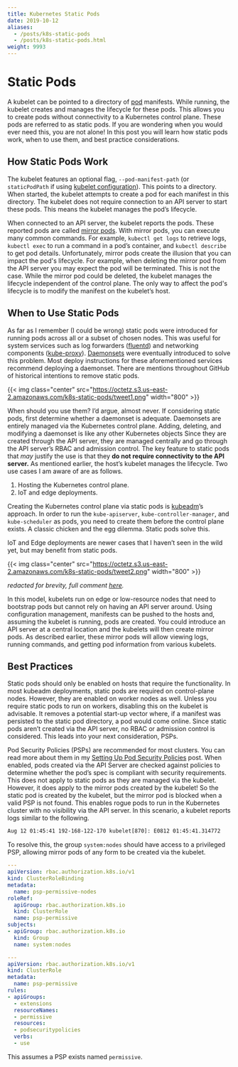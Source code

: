 ```yaml
---
title: Kubernetes Static Pods
date: 2019-10-12
aliases:
  - /posts/k8s-static-pods
  - /posts/k8s-static-pods.html
weight: 9993
---
```


# Static Pods

A kubelet can be pointed to a directory of
[pod](https://kubernetes.io/docs/concepts/workloads/pods/pod/) manifests. While
running, the kubelet creates and manages the lifecycle for these pods. This
allows you to create pods without connectivity to a Kubernetes control plane.
These pods are referred to as static pods. If you are wondering when you would
ever need this, you are not alone! In this post you will learn how static pods
work, when to use them, and best practice considerations.

## How Static Pods Work

The kubelet features an optional flag, `--pod-manifest-path` (or `staticPodPath`
if using [kubelet
configuration](https://kubernetes.io/docs/tasks/administer-cluster/kubelet-config-file/#create-the-config-file)).
This points to a directory. When started, the kubelet attempts to create a pod
for each manifest in this directory. The kubelet does not require connection to
an API server to start these pods. This means the kubelet manages the pod’s
lifecycle.

When connected to an API server, the kubelet reports the pods. These reported
pods are called [mirror
pods](https://kubernetes.io/docs/reference/glossary/?all=true#term-mirror-pod).
With mirror pods, you can execute many common commands. For example, `kubectl
get logs` to retrieve logs, `kubectl exec` to run a command in a pod’s
container, and `kubectl describe` to get pod details.  Unfortunately, mirror
pods create the illusion that you can impact the pod's lifecycle. For example,
when deleting the mirror pod from the API server you may expect the pod will be
terminated. This is not the case. While the mirror pod could be deleted, the
kubelet manages the lifecycle independent of the control plane. The only way to
affect the pod's lifecycle is to modify the manifest on the kubelet’s host.

## When to Use Static Pods

As far as I remember (I could be wrong) static pods were introduced for running
pods across all or a subset of chosen nodes. This was useful for system services
such as log forwarders ([fluentd](https://www.fluentd.org/)) and networking
components
([kube-proxy](https://kubernetes.io/docs/reference/command-line-tools-reference/kube-proxy/)).
[Daemonsets](https://kubernetes.io/docs/concepts/workloads/controllers/daemonset/)
were eventually introduced to solve this problem. Most deploy instructions for
these aforementioned services recommend deploying a daemonset. There are
mentions throughout GitHub of historical intentions to remove static pods.

{{< img class="center"
src="https://octetz.s3.us-east-2.amazonaws.com/k8s-static-pods/tweet1.png"
width="800" >}}

When should you use them? I’d argue, almost never. If considering static pods,
first determine whether a daemonset is adequate. Daemonsets are entirely managed
via the Kubernetes control plane. Adding, deleting, and modifying a daemonset is
like any other Kubernetes objects Since they are created through the API server,
they are managed centrally and go through the API server’s RBAC and admission
control. The key feature to static pods that _may_ justify the use is that they
**do not require connectivity to the API server.** As mentioned earlier, the
host’s kubelet manages the lifecycle. Two use cases I am aware of are as
follows.

1. Hosting the Kubernetes control plane.
2. IoT and edge deployments.

Creating the Kubernetes control plane via static pods is
[kubeadm](https://kubernetes.io/docs/setup/production-environment/tools/kubeadm/install-kubeadm/)’s
approach. In order to run the `kube-apiserver`, `kube-controller-manager`, and
`kube-scheduler` as pods, you need to create them before the control plane
exists. A classic chicken and the egg dilemma. Static pods solve this.

IoT and Edge deployments are newer cases that I haven’t seen in the wild yet,
but may benefit from static pods. 

{{< img class="center"
src="https://octetz.s3.us-east-2.amazonaws.com/k8s-static-pods/tweet2.png"
width="800" >}}

_redacted for brevity, full comment
[here](https://github.com/kubernetes/kubeadm/issues/1541#issuecomment-488112516)._

In this model, kubelets run on edge or low-resource nodes that need to bootstrap
pods but cannot rely on having an API server around. Using configuration
management, manifests can be pushed to the hosts and, assuming the kubelet is
running, pods are created. You could introduce an API server at a central
location and the kubelets will then create mirror pods. As described earlier,
these mirror pods will allow viewing logs, running commands, and getting pod
information from various kubelets.

## Best Practices

Static pods should only be enabled on hosts that require the functionality. In
most kubeadm deployments, static pods are required on control-plane nodes.
However, they are enabled on worker nodes as well. Unless you require static
pods to run on workers, disabling this on the kubelet is advisable. It removes a
potential start-up vector where, if a manifest was persisted to the static pod
directory, a pod would come online. Since static pods aren’t created via the API
server, no RBAC or admission control is considered. This leads into your next
consideration, PSPs.

Pod Security Policies (PSPs) are recommended for most clusters. You can read
more about them in my [Setting Up Pod Security
Policies](https://octetz.com/posts/setting-up-psps) post. When enabled, pods
created via the API Server are checked against policies to determine whether the
pod’s spec is compliant with security requirements. This does not apply to
static pods as they are managed via the kubelet. However, it does apply to the
mirror pods created by the kubelet! So the static pod is created by the kubelet,
but the mirror pod is blocked when a valid PSP is not found. This enables rogue
pods to run in the Kubernetes cluster with no visibility via the API server. In
this scenario, a kubelet reports logs similar to the following.


```txt
Aug 12 01:45:41 192-168-122-170 kubelet[870]: E0812 01:45:41.314772     870 kubelet.go:1639] Failed creating a mirror pod for "nginx-static-192-168-122-170_default(301a236dba67940cb11c948b95e6aff3)": pods "nginx-static-192-168-122-170" is forbidden: unable to validate against any pod security policy: [spec.securityContext.hostNetwork: Invalid value: true: Host network is not allowed to be used spec.containers[0].hostPort: Invalid value: 80: Host port 80 is not allowed to be used. Allowed ports: []]
```


To resolve this, the group `system:nodes` should have access to a privileged
PSP, allowing mirror pods of any form to be created via the kubelet.


```yaml
---
apiVersion: rbac.authorization.k8s.io/v1
kind: ClusterRoleBinding
metadata:
  name: psp-permissive-nodes
roleRef:
  apiGroup: rbac.authorization.k8s.io
  kind: ClusterRole
  name: psp-permissive
subjects:
- apiGroup: rbac.authorization.k8s.io
  kind: Group
  name: system:nodes

---
apiVersion: rbac.authorization.k8s.io/v1
kind: ClusterRole
metadata:
  name: psp-permissive
rules:
- apiGroups:
  - extensions
  resourceNames:
  - permissive
  resources:
  - podsecuritypolicies
  verbs:
  - use
```

This assumes a PSP exists named `permissive`.
